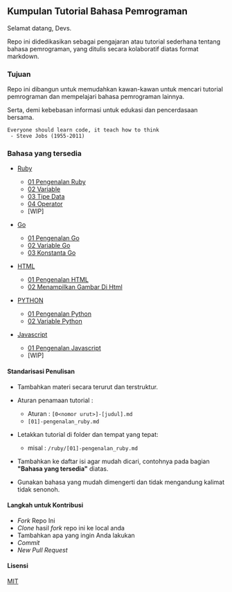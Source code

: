 ## Kumpulan Tutorial Bahasa Pemrograman

Selamat datang, Devs.

Repo ini didedikasikan sebagai pengajaran atau tutorial sederhana tentang bahasa pemrograman, yang ditulis secara kolaboratif diatas format markdown.

### Tujuan
Repo ini dibangun untuk memudahkan kawan-kawan untuk mencari tutorial pemrograman dan mempelajari bahasa pemrograman lainnya.

Serta, demi kebebasan informasi untuk edukasi dan pencerdasaan bersama.
```
Everyone should learn code, it teach how to think
 - Steve Jobs (1955-2011)
```

### Bahasa yang tersedia

- [Ruby](./ruby)
	- [01 Pengenalan Ruby](./ruby/[01]-pengenalan_ruby.md)
	- [02 Variable](./ruby/[02]-variable.md)
	- [03 Tipe Data](./ruby/[03]-tipe_data.md)
	- [04 Operator](./ruby/[04]-operator.md)
	- [WIP]

- [Go](./go)
	- [01 Pengenalan Go](./go/[01]-pengenalan_go.md)
	- [02 Variable Go](./go/[02]-variable_go.md) 
	- [03 Konstanta Go](./go/[03]-konstanta_go.md)
	
- [HTML](./html)
	- [01 Pengenalan HTML](./html/[01]-pengenalan_html.md)
	- [02 Menampilkan Gambar Di Html](./[02]-menampilkan_gambar_di_html.md)

- [PYTHON](./python)
	- [01 Pengenalan Python](./python/[01]-pengenalan_python.md)
	- [02 Variable Python](./python/[02]-variable_python.md)

- [Javascript](./javascript)
	- [01 Pengenalan Javascript](./javascript/[01]-pengenalan_javascript.md)
	- [WIP]

#### Standarisasi Penulisan

- Tambahkan materi secara terurut dan terstruktur.

-  Aturan penamaan tutorial : 
	- Aturan : `[0<nomor urut>]-[judul].md`
	- `[01]-pengenalan_ruby.md`

- Letakkan tutorial di folder dan tempat yang tepat:
	- misal : `/ruby/[01]-pengenalan_ruby.md`

- Tambahkan ke daftar isi agar mudah dicari, contohnya pada bagian **"Bahasa yang tersedia"** diatas.

- Gunakan bahasa yang mudah dimengerti dan tidak mengandung kalimat tidak senonoh.


#### Langkah untuk Kontribusi

- _Fork_ Repo Ini
- _Clone_ hasil _fork_ repo ini ke local anda
- Tambahkan apa yang ingin Anda lakukan
- _Commit_
- _New Pull Request_

#### Lisensi

[MIT](./LICENSE)
